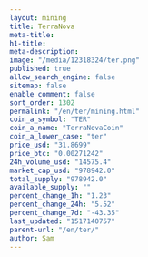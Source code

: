 ```yaml
---
layout: mining
title: TerraNova
meta-title: 
h1-title: 
meta-description: 
image: "/media/12318324/ter.png"
published: true
allow_search_engine: false
sitemap: false
enable_comment: false
sort_order: 1302
permalink: "/en/ter/mining.html"
coin_a_symbol: "TER"
coin_a_name: "TerraNovaCoin"
coin_a_lower_case: "ter"
price_usd: "31.8699"
price_btc: "0.00271242"
24h_volume_usd: "14575.4"
market_cap_usd: "978942.0"
total_supply: "978942.0"
available_supply: ""
percent_change_1h: "1.23"
percent_change_24h: "5.52"
percent_change_7d: "-43.35"
last_updated: "1517140757"
parent-url: "/en/ter/"
author: Sam
---
```


